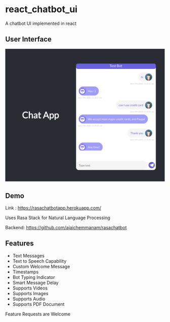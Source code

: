 # react_chatbot_ui

A chatbot UI implemented in react

## User Interface

![User Interface](https://raw.githubusercontent.com/ajaichemmanam/react_chatbot_ui/master/assets/ui.png)

## Demo

Link : https://rasachatbotapp.herokuapp.com/

Uses Rasa Stack for Natural Language Processing

Backend: https://github.com/ajaichemmanam/rasachatbot

## Features

- Text Messages
- Text to Speech Capability
- Custom Welcome Message
- Timestamps
- Bot Typing Indicator
- Smart Message Delay
- Supports Videos
- Supports Images
- Supports Audio
- Supports PDF Document 

Feature Requests are Welcome